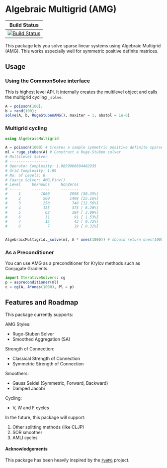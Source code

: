 # Algebraic Multigrid (AMG)


| **Build Status**|
|:----------------------------------------------------------------:|
| [![Build Status](https://github.com/JuliaLinearAlgebra/AlgebraicMultigrid.jl/workflows/CI/badge.svg)](https://github.com/JuliaLinearAlgebra/AlgebraicMultigrid.jl/actions?query=workflow%3ACI)  |

This package lets you solve sparse linear systems using Algebraic Multigrid (AMG). This works especially well for symmetric positive definite matrices.

## Usage

### Using the CommonSolve interface

This is highest level API. It internally creates the multilevel object 
and calls the multigrid cycling `_solve`. 

```julia
A = poisson(100); 
b = rand(100);
solve(A, b, RugeStubenAMG(), maxiter = 1, abstol = 1e-6)
```

### Multigrid cycling

```julia
using AlgebraicMultigrid

A = poisson(1000) # Creates a sample symmetric positive definite sparse matrix
ml = ruge_stuben(A) # Construct a Ruge-Stuben solver
# Multilevel Solver
# -----------------
# Operator Complexity: 1.9859906604402935
# Grid Complexity: 1.99
# No. of Levels: 8
# Coarse Solver: AMG.Pinv()
# Level     Unknowns     NonZeros
# -----     --------     --------
#     1         1000         2998 [50.35%]
#     2          500         1498 [25.16%]
#     3          250          748 [12.56%]
#     4          125          373 [ 6.26%]
#     5           62          184 [ 3.09%]
#     6           31           91 [ 1.53%]
#     7           15           43 [ 0.72%]
#     8            7           19 [ 0.32%]


AlgebraicMultigrid._solve(ml, A * ones(1000)) # should return ones(1000)
```

### As a Preconditioner
You can use AMG as a preconditioner for Krylov methods such as Conjugate Gradients.
```julia
import IterativeSolvers: cg
p = aspreconditioner(ml)
c = cg(A, A*ones(1000), Pl = p)
```

## Features and Roadmap

This package currently supports:

AMG Styles:
* Ruge-Stuben Solver
* Smoothed Aggregation (SA)

Strength of Connection:
* Classical Strength of Connection
* Symmetric Strength of Connection

Smoothers:
* Gauss Seidel (Symmetric, Forward, Backward)
* Damped Jacobi

Cycling:
* V, W and F cycles

In the future, this package will support:
1. Other splitting methods (like CLJP)
2. SOR smoother
3. AMLI cycles

#### Acknowledgements
This package has been heavily inspired by the [`PyAMG`](http://github.com/pyamg/pyamg) project.
